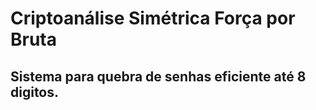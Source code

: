 # Criptoanálise Simétrica Força por Bruta
## Sistema para quebra de senhas eficiente até 8 digitos.
